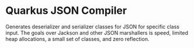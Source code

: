 # Quarkus JSON Compiler

Generates deserializer and serializer classes for JSON for specific class input.  The goals over Jackson and other
JSON marshallers is speed, limited heap allocations, a small set of classes, and zero reflection.